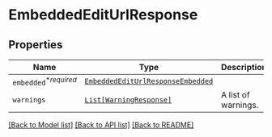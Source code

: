 # EmbeddedEditUrlResponse



## Properties
Name | Type | Description | Notes
------------ | ------------- | ------------- | -------------
| `embedded`<sup>*_required_</sup> | [```EmbeddedEditUrlResponseEmbedded```](EmbeddedEditUrlResponseEmbedded.md) |    |  |
| `warnings` | [```List[WarningResponse]```](WarningResponse.md) |  A list of warnings.  |  |

[[Back to Model list]](../README.md#documentation-for-models) [[Back to API list]](../README.md#documentation-for-api-endpoints) [[Back to README]](../README.md)


